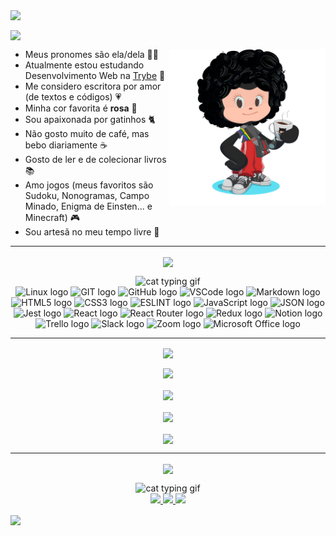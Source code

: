 <!-- CABEÇALHO -->

<img
  align="center"
  src="https://capsule-render.vercel.app/api?type=waving&color=0:ff6e96,100:ffc0cb&height=200&section=header"
/>

<!-- SOBRE MIM -->

<div>
  
  <img
    align="center"
    src="https://capsule-render.vercel.app/api?type=transparent&color=0:ff6e96,100:ffc0cb&height=40&section=header&text=Oi%2C%20eu%20sou%20a%20Mariana%21%20%F0%9F%91%8B&fontSize=30&fontColor=ffc0cb"
  />
 
  <img
    src="./octocat-icon.png"
    alt="Octocat Avatar"
    align="right"
    width="250"
  />

  - Meus pronomes são ela/dela 👩‍💻
  - Atualmente estou estudando Desenvolvimento Web na [Trybe](https://www.betrybe.com/) 🚀
  - Me considero escritora por amor (de textos e códigos) 💗
  - Minha cor favorita é <strong>rosa</strong> 🧠
  - Sou apaixonada por gatinhos 🐈
  - Não gosto muito de café, mas bebo diariamente ☕ 
  - Gosto de ler e de colecionar livros 📚
  - Amo jogos (meus favoritos são Sudoku, Nonogramas, Campo Minado, Enigma de Einsten... e Minecraft) 🎮
  - Sou artesã no meu tempo livre 🧶
 
</div>

<hr>

<!-- TECNOLOGIAS -->

<div align="center">

  <img
      align="center"
      src="https://capsule-render.vercel.app/api?type=transparent&color=0:ff6e96,100:ffc0cb&height=40&section=header&text=Tecnologias%20e%20ferramentas%20que%20estou%20aprendendo&fontSize=30&fontColor=ffc0cb"
   />

  <img
    src="http://38.media.tumblr.com/1533c2ae6c8552abf0ed57f51270dcf6/tumblr_n7uio3XBt11tfoqqlo1_500.gif"
    alt="cat typing gif"
  />
  <br>
  <img
    src="https://img.shields.io/badge/Linux-ff6e96?style=for-the-badge&logo=linux&logoColor=white"
    alt="Linux logo"
  />
  <img
    src="https://img.shields.io/badge/GIT-ff6e96?style=for-the-badge&logo=git&logoColor=white"
    alt="GIT logo"
  />
  <img
    src="https://img.shields.io/badge/GitHub-ff6e96?style=for-the-badge&logo=github&logoColor=white"
    alt="GitHub logo"
  />
  <img
    src="https://img.shields.io/badge/VSCode-ff6e96?style=for-the-badge&logo=visual%20studio%20code&logoColor=white"
    alt="VSCode logo"
  />
  <img
    src="https://img.shields.io/badge/Markdown-ff6e96?style=for-the-badge&logo=markdown&logoColor=white"
    alt="Markdown logo"
  />
  <img
    src="https://img.shields.io/badge/HTML5-ff6e96?style=for-the-badge&logo=html5&logoColor=white"
    alt="HTML5 logo"
  />
  <img
    src="https://img.shields.io/badge/CSS3-ff6e96?style=for-the-badge&logo=css3&logoColor=white"
    alt="CSS3 logo"
  />
  <img
    src="https://img.shields.io/badge/eslint-ff6e96?style=for-the-badge&logo=eslint&logoColor=white"
    alt="ESLINT logo"
  />
  <img
    src="https://img.shields.io/badge/JavaScript-ff6e96?style=for-the-badge&logo=javascript&logoColor=white"
    alt="JavaScript logo"
  />
  <img
    src="https://img.shields.io/badge/json-ff6e96?style=for-the-badge&logo=json&logoColor=white"
    alt="JSON logo"
  />
  <img
    src="https://img.shields.io/badge/Jest-ff6e96?style=for-the-badge&logo=jest&logoColor=white"
    alt="Jest logo"
  />
  <img
    src="https://img.shields.io/badge/React-ff6e96?style=for-the-badge&logo=react&logoColor=white"
    alt="React logo"
  />
  <img
    src="https://img.shields.io/badge/React_Router-ff6e96?style=for-the-badge&logo=react-router&logoColor=white"
    alt="React Router logo"
  />
  <img
    src="https://img.shields.io/badge/Redux-ff6e96?style=for-the-badge&logo=redux&logoColor=white"
    alt="Redux logo"
  />
  <img
    src="https://img.shields.io/badge/Notion-ff6e96?style=for-the-badge&logo=notion&logoColor=white"
    alt="Notion logo"
  />
  <img
    src="https://img.shields.io/badge/Trello-ff6e96?style=for-the-badge&logo=trello&logoColor=white"
    alt="Trello logo"
  />
  <img
    src="https://img.shields.io/badge/Slack-ff6e96?style=for-the-badge&logo=slack&logoColor=white"
    alt="Slack logo"
  />
  <img
    src="https://img.shields.io/badge/Zoom-ff6e96?style=for-the-badge&logo=zoom&logoColor=white"
    alt="Zoom logo"
  />
  <img
    src="https://img.shields.io/badge/Microsoft_Office-ff6e96?style=for-the-badge&logo=microsoft-office&logoColor=white"
    alt="Microsoft Office logo"
  />

</div>

<hr>

<!-- ESTATÍSTICAS -->

<div align="center">

  <img
    align="center"
    src="https://capsule-render.vercel.app/api?type=transparent&color=0:ff6e96,100:ffc0cb&height=40&section=header&text=Minhas%20estat%C3%ADsticas%20aqui%20no%20GitHub&fontSize=30&fontColor=ffc0cb"
  />

  <a href="https://github.com/marianaapereira/">
    <img width="500px" align="center" src="https://github-readme-streak-stats.herokuapp.com/?user=marianaapereira&theme=dracula"/>
  </a>
  <br>
  <br>
  <a href="https://github.com/marianaapereira/">
    <img width="500px" align="center" src="https://github-readme-stats.vercel.app/api?username=marianaapereira&count_private=true&show_icons=true&theme=dracula"/>
  </a>
  <br>
  <br>
  <a href="https://github.com/marianaapereira/">
    <img width="500px" align="center" src="https://github-readme-stats.vercel.app/api/top-langs/?username=marianaapereira&layout=compact&count_private=true&show_icons=true&theme=dracula"/>
  </a>
  <br>
  <br>
  <a href="https://github.com/marianaapereira/marianaapereira">
    <img width="500px" align="center" src="https://github-readme-stats.vercel.app/api/pin/?username=marianaapereira&repo=marianaapereira&theme=dracula"/>
  </a>

</div>

<hr>

<!-- CONTATOS -->

<div align="center">

  <img
    align="center"
    src="https://capsule-render.vercel.app/api?type=transparent&color=0:ff6e96,100:ffc0cb&height=40&section=header&text=Onde%20voc%C3%AA%20pode%20me%20encontrar&fontSize=30&fontColor=ffc0cb"
  />

  <img
    src="https://media.tenor.com/X1MxQbJSRHYAAAAC/pusheen-cat.gif"
    alt="cat typing gif"
  />
  <br>
  <a href="https://www.linkedin.com/in/mariana-aparecida-pereira/" target="_blank">
    <img src="https://img.shields.io/badge/-LinkedIn-ff6e96?style=for-the-badge&logo=linkedin&logoColor=white" target="_blank">
  </a>
  <a href = "mailto:marianapereira.s@live.com">
    <img src="https://img.shields.io/badge/Gmail-ff6e96?style=for-the-badge&logo=gmail&logoColor=white" target="_blank">
  </a>
  <a href = "https://open.spotify.com/user/12153763275?si=24cbd48668df4d49">
    <img src="https://img.shields.io/badge/Spotify-ff6e96?&style=for-the-badge&logo=spotify&logoColor=white" target="_blank">
  </a>

</div>

<!-- RODAPÉ -->

<img
  align="center"
  src="https://capsule-render.vercel.app/api?type=waving&color=0:ff6e96,100:ffc0cb&height=150&section=footer&reversal=true"
/>
